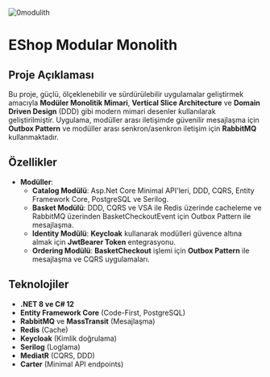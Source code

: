 ![0modulith](https://github.com/user-attachments/assets/0f1f340e-6cb1-4bfd-aa05-f54109e5b865)

# EShop Modular Monolith

## Proje Açıklaması
Bu proje, güçlü, ölçeklenebilir ve sürdürülebilir uygulamalar geliştirmek amacıyla **Modüler Monolitik Mimari**, **Vertical Slice Architecture** ve **Domain Driven Design** (DDD) gibi modern mimari desenler kullanılarak geliştirilmiştir. Uygulama, modüller arası iletişimde güvenilir mesajlaşma için **Outbox Pattern** ve modüller arası senkron/asenkron iletişim için **RabbitMQ** kullanmaktadır.

## Özellikler
- **Modüller**:
  - **Catalog Modülü**: Asp.Net Core Minimal API'leri, DDD, CQRS, Entity Framework Core, PostgreSQL ve Serilog.
  - **Basket Modülü**: DDD, CQRS ve VSA ile Redis üzerinde cacheleme ve RabbitMQ üzerinden BasketCheckoutEvent için Outbox Pattern ile mesajlaşma.
  - **Identity Modülü**: **Keycloak** kullanarak modülleri güvence altına almak için **JwtBearer Token** entegrasyonu.
  - **Ordering Modülü**: **BasketCheckout** işlemi için **Outbox Pattern** ile mesajlaşma ve CQRS uygulamaları.

## Teknolojiler
- **.NET 8 ve C# 12**
- **Entity Framework Core** (Code-First, PostgreSQL)
- **RabbitMQ** ve **MassTransit** (Mesajlaşma)
- **Redis** (Cache)
- **Keycloak** (Kimlik doğrulama)
- **Serilog** (Loglama)
- **MediatR** (CQRS, DDD)
- **Carter** (Minimal API endpoints)
